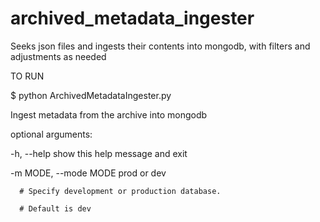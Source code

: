 # archived_metadata_ingester
Seeks json files and ingests their contents into mongodb, with filters and adjustments as needed

TO RUN

$ python ArchivedMetadataIngester.py

Ingest metadata from the archive into mongodb

optional arguments:

  -h, --help            show this help message and exit

  -m MODE, --mode MODE  prod or dev

      # Specify development or production database.

      # Default is dev

